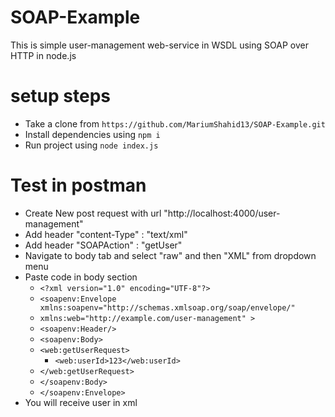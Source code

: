 # SOAP-Example
This is simple user-management web-service in WSDL using SOAP over HTTP in node.js

# setup steps
* Take a clone from `https://github.com/MariumShahid13/SOAP-Example.git`
* Install dependencies using `npm i`
* Run project using `node index.js`

# Test in postman
* Create New post request with url "http://localhost:4000/user-management"
* Add header "content-Type" : "text/xml"
* Add header "SOAPAction" : "getUser"
* Navigate to body tab and select "raw" and then "XML" from dropdown menu
* Paste code in body section
    * `<?xml version="1.0" encoding="UTF-8"?>`
    * `<soapenv:Envelope xmlns:soapenv="http://schemas.xmlsoap.org/soap/envelope/"`
    * `xmlns:web="http://example.com/user-management" >`
    * `<soapenv:Header/>`
    * `<soapenv:Body>`
    * `<web:getUserRequest>`
        * `<web:userId>123</web:userId>`
    *  `</web:getUserRequest>`
    * `</soapenv:Body>`
    * `</soapenv:Envelope>`
* You will receive user in xml



